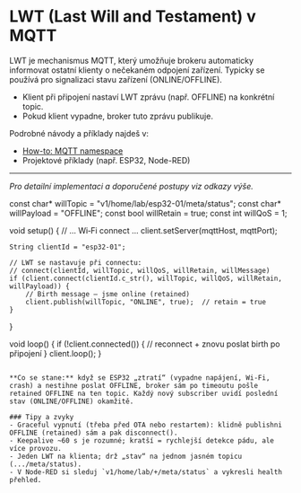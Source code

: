 # LWT (Last Will and Testament) v MQTT

LWT je mechanismus MQTT, který umožňuje brokeru automaticky informovat ostatní klienty o nečekaném odpojení zařízení. Typicky se používá pro signalizaci stavu zařízení (ONLINE/OFFLINE).

- Klient při připojení nastaví LWT zprávu (např. OFFLINE) na konkrétní topic.
- Pokud klient vypadne, broker tuto zprávu publikuje.

Podrobné návody a příklady najdeš v:
- [How-to: MQTT namespace](../how-to/mqtt-namespace.md)
- Projektové příklady (např. ESP32, Node-RED)

---

*Pro detailní implementaci a doporučené postupy viz odkazy výše.*

const char* willTopic   = "v1/home/lab/esp32-01/meta/status";
const char* willPayload = "OFFLINE";
const bool  willRetain  = true;
const int   willQoS     = 1;

void setup() {
    // ... Wi‑Fi connect ...
    client.setServer(mqttHost, mqttPort);

    String clientId = "esp32-01";

    // LWT se nastavuje při connectu:
    // connect(clientId, willTopic, willQoS, willRetain, willMessage)
    if (client.connect(clientId.c_str(), willTopic, willQoS, willRetain, willPayload)) {
        // Birth message – jsme online (retained)
        client.publish(willTopic, "ONLINE", true);  // retain = true
    }
}

void loop() {
    if (!client.connected()) {
        // reconnect + znovu poslat birth po připojení
    }
    client.loop();
}
```

**Co se stane:** když se ESP32 „ztratí“ (vypadne napájení, Wi‑Fi, crash) a nestihne poslat OFFLINE, broker sám po timeoutu pošle retained OFFLINE na ten topic. Každý nový subscriber uvidí poslední stav (ONLINE/OFFLINE) okamžitě.

### Tipy a zvyky
- Graceful vypnutí (třeba před OTA nebo restartem): klidně publishni OFFLINE (retained) sám a pak disconnect().
- Keepalive ~60 s je rozumné; kratší = rychlejší detekce pádu, ale více provozu.
- Jeden LWT na klienta; drž „stav“ na jednom jasném topicu (.../meta/status).
- V Node‑RED si sleduj `v1/home/lab/+/meta/status` a vykresli health přehled.

